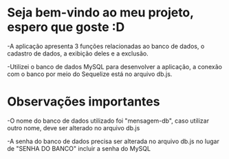 # Seja bem-vindo ao meu projeto, espero que goste :D
-A aplicação apresenta 3 funções relacionadas ao banco de dados, o cadastro de dados, a exibição deles e a exclusão.

-Utilizei o banco de dados MySQL para desenvolver a aplicação, a conexão com o banco por meio do Sequelize está no arquivo db.js.

# Observações importantes
-O nome do banco de dados utilizado foi "mensagem-db", caso utilizar outro nome, deve ser alterado no arquivo db.js

-A senha do banco de dados precisa ser alterada no arquivo db.js no lugar de "SENHA DO BANCO" incluir a senha do MySQL

